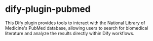 # dify-plugin-pubmed
This Dify plugin provides tools to interact with the National Library of Medicine's PubMed database, allowing users to search for biomedical literature and analyze the results directly within Dify workflows.
